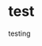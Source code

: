 # test
testing

<img src="https://avatars.githubusercontent.com/u/36966635?v=4" height=5 /><img src="https://avatars.githubusercontent.com/u/36966635?v=4" height=5 /><img src="https://avatars.githubusercontent.com/u/36966635?v=4" height=5 /><img src="https://avatars.githubusercontent.com/u/36966635?v=4" height=5 /><img src="https://avatars.githubusercontent.com/u/36966635?v=4" height=5 /><img src="https://avatars.githubusercontent.com/u/36966635?v=4" height=5 /><img src="https://avatars.githubusercontent.com/u/36966635?v=4" height=5 /><img src="https://avatars.githubusercontent.com/u/36966635?v=4" height=5 /><img src="https://avatars.githubusercontent.com/u/36966635?v=4" height=5 hspace=0 align=left /><img src="https://avatars.githubusercontent.com/u/36966635?v=4" height=5 hspace=0 align=left />&#8232;<img src="https://avatars.githubusercontent.com/u/36966635?v=4" height=5 /><img src="https://avatars.githubusercontent.com/u/36966635?v=4" height=5 /><img src="https://avatars.githubusercontent.com/u/36966635?v=4" height=5 /><img src="https://avatars.githubusercontent.com/u/36966635?v=4" height=5 /><img src="https://avatars.githubusercontent.com/u/36966635?v=4" height=5 /><img src="https://avatars.githubusercontent.com/u/36966635?v=4" height=5 /><img src="https://avatars.githubusercontent.com/u/36966635?v=4" height=5 /><img src="https://avatars.githubusercontent.com/u/36966635?v=4" height=5 /><img src="https://avatars.githubusercontent.com/u/36966635?v=4" height=5 /><img src="https://avatars.githubusercontent.com/u/36966635?v=4" height=5 /><br/>
